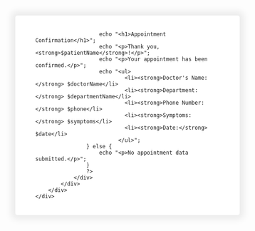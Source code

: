 
<!DOCTYPE html>
<html lang="en">
<head>
    <meta charset="UTF-8">
    <meta name="viewport" content="width=device-width, initial-scale=1.0">
    <title>Appointment Confirmation</title>
    <link rel="stylesheet" href="https://stackpath.bootstrapcdn.com/bootstrap/4.5.2/css/bootstrap.min.css">
    <style>
        .confirmation_section {
            padding: 60px 0;
        }
        .confirmation {
            padding: 35px 45px;
            box-shadow: 0 0 15px 10px rgba(0, 0, 0, 0.07);
            background-color: #fff;
            border-radius: 5px;
        }
        .confirmation h1 {
            margin-bottom: 20px;
            color: #00c6a9;
        }
        .confirmation ul {
            list-style-type: none;
            padding: 0;
        }
        .confirmation ul li {
            margin: 10px 0;
        }
    </style>
</head>
<body>

<section class="confirmation_section">
    <div class="container">
        <div class="row">
            <div class="col">
                <div class="confirmation">
                    <?php
                    if ($_SERVER["REQUEST_METHOD"] == "POST") {
                        $patientName = htmlspecialchars($_POST['patientName']);
                        $doctorName = htmlspecialchars($_POST['doctorName']);
                        $departmentName = htmlspecialchars($_POST['departmentName']);
                        $phone = htmlspecialchars($_POST['phone']);
                        $symptoms = htmlspecialchars($_POST['symptoms']);
                        $date = htmlspecialchars($_POST['date']);

                        echo "<h1>Appointment Confirmation</h1>";
                        echo "<p>Thank you, <strong>$patientName</strong>!</p>";
                        echo "<p>Your appointment has been confirmed.</p>";
                        echo "<ul>
                                <li><strong>Doctor's Name:</strong> $doctorName</li>
                                <li><strong>Department:</strong> $departmentName</li>
                                <li><strong>Phone Number:</strong> $phone</li>
                                <li><strong>Symptoms:</strong> $symptoms</li>
                                <li><strong>Date:</strong> $date</li>
                              </ul>";
                    } else {
                        echo "<p>No appointment data submitted.</p>";
                    }
                    ?>
                </div>
            </div>
        </div>
    </div>
</section>

</body>
</html>
